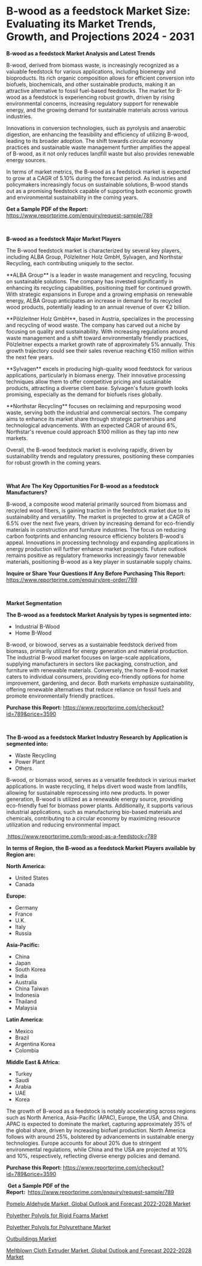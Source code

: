 <p><h1>B-wood as a feedstock Market Size: Evaluating its Market Trends, Growth, and Projections 2024 - 2031</h1></p><p><strong>B-wood as a feedstock Market Analysis and Latest Trends</strong></p>
<p><p>B-wood, derived from biomass waste, is increasingly recognized as a valuable feedstock for various applications, including bioenergy and bioproducts. Its rich organic composition allows for efficient conversion into biofuels, biochemicals, and other sustainable products, making it an attractive alternative to fossil fuel-based feedstocks. The market for B-wood as a feedstock is experiencing robust growth, driven by rising environmental concerns, increasing regulatory support for renewable energy, and the growing demand for sustainable materials across various industries.</p><p>Innovations in conversion technologies, such as pyrolysis and anaerobic digestion, are enhancing the feasibility and efficiency of utilizing B-wood, leading to its broader adoption. The shift towards circular economy practices and sustainable waste management further amplifies the appeal of B-wood, as it not only reduces landfill waste but also provides renewable energy sources.</p><p>In terms of market metrics, the B-wood as a feedstock market is expected to grow at a CAGR of 5.10% during the forecast period. As industries and policymakers increasingly focus on sustainable solutions, B-wood stands out as a promising feedstock capable of supporting both economic growth and environmental sustainability in the coming years.</p></p>
<p><strong>Get a Sample PDF of the Report:&nbsp;</strong> <a href="https://www.reportprime.com/enquiry/request-sample/789">https://www.reportprime.com/enquiry/request-sample/789</a></p>
<p>&nbsp;</p>
<p><strong>B-wood as a feedstock Major Market Players</strong></p>
<p><p>The B-wood feedstock market is characterized by several key players, including ALBA Group, Pölzleitner Holz GmbH, Sylvagen, and Northstar Recycling, each contributing uniquely to the sector.</p><p>**ALBA Group** is a leader in waste management and recycling, focusing on sustainable solutions. The company has invested significantly in enhancing its recycling capabilities, positioning itself for continued growth. With strategic expansions in Europe and a growing emphasis on renewable energy, ALBA Group anticipates an increase in demand for its recycled wood products, potentially leading to an annual revenue of over €2 billion.</p><p>**Pölzleitner Holz GmbH**, based in Austria, specializes in the processing and recycling of wood waste. The company has carved out a niche by focusing on quality and sustainability. With increasing regulations around waste management and a shift toward environmentally friendly practices, Pölzleitner expects a market growth rate of approximately 5% annually. This growth trajectory could see their sales revenue reaching €150 million within the next few years.</p><p>**Sylvagen** excels in producing high-quality wood feedstock for various applications, particularly in biomass energy. Their innovative processing techniques allow them to offer competitive pricing and sustainable products, attracting a diverse client base. Sylvagen's future growth looks promising, especially as the demand for biofuels rises globally.</p><p>**Northstar Recycling** focuses on reclaiming and repurposing wood waste, serving both the industrial and commercial sectors. The company aims to enhance its market share through strategic partnerships and technological advancements. With an expected CAGR of around 6%, Northstar's revenue could approach $100 million as they tap into new markets.</p><p>Overall, the B-wood feedstock market is evolving rapidly, driven by sustainability trends and regulatory pressures, positioning these companies for robust growth in the coming years.</p></p>
<p>&nbsp;</p>
<p><strong>What Are The Key Opportunities For B-wood as a feedstock Manufacturers?</strong></p>
<p><p>B-wood, a composite wood material primarily sourced from biomass and recycled wood fibers, is gaining traction in the feedstock market due to its sustainability and versatility. The market is projected to grow at a CAGR of 6.5% over the next five years, driven by increasing demand for eco-friendly materials in construction and furniture industries. The focus on reducing carbon footprints and enhancing resource efficiency bolsters B-wood's appeal. Innovations in processing technology and expanding applications in energy production will further enhance market prospects. Future outlook remains positive as regulatory frameworks increasingly favor renewable materials, positioning B-wood as a key player in sustainable supply chains.</p></p>
<p><strong>Inquire or Share Your Questions If Any Before Purchasing This Report:</strong> <a href="https://www.reportprime.com/enquiry/pre-order/789">https://www.reportprime.com/enquiry/pre-order/789</a></p>
<p>&nbsp;</p>
<p><strong>Market Segmentation</strong></p>
<p><strong>The B-wood as a feedstock Market Analysis by types is segmented into:</strong></p>
<p><ul><li>Industrial B-Wood</li><li>Home B-Wood</li></ul></p>
<p><p>B-wood, or biowood, serves as a sustainable feedstock derived from biomass, primarily utilized for energy generation and material production. The industrial B-wood market focuses on large-scale applications, supplying manufacturers in sectors like packaging, construction, and furniture with renewable materials. Conversely, the home B-wood market caters to individual consumers, providing eco-friendly options for home improvement, gardening, and decor. Both markets emphasize sustainability, offering renewable alternatives that reduce reliance on fossil fuels and promote environmentally friendly practices.</p></p>
<p><strong>Purchase this Report:&nbsp;</strong><a href="https://www.reportprime.com/checkout?id=789&price=3590">https://www.reportprime.com/checkout?id=789&price=3590</a></p>
<p>&nbsp;</p>
<p><strong>The B-wood as a feedstock Market Industry Research by Application is segmented into:</strong></p>
<p><ul><li>Waste Recycling</li><li>Power Plant</li><li>Others</li></ul></p>
<p><p>B-wood, or biomass wood, serves as a versatile feedstock in various market applications. In waste recycling, it helps divert wood waste from landfills, allowing for sustainable reprocessing into new products. In power generation, B-wood is utilized as a renewable energy source, providing eco-friendly fuel for biomass power plants. Additionally, it supports various industrial applications, such as manufacturing bio-based materials and chemicals, contributing to a circular economy by maximizing resource utilization and reducing environmental impact.</p></p>
<p><a href="https://www.reportprime.com/b-wood-as-a-feedstock-r789">&nbsp;https://www.reportprime.com/b-wood-as-a-feedstock-r789</a></p>
<p><strong>In terms of Region, the B-wood as a feedstock Market Players available by Region are:</strong></p>
<p>
    <p> <strong> North America: </strong>
        <ul>
            <li>United States</li>
            <li>Canada</li>
        </ul>
        </p> 
    <p> <strong> Europe: </strong>
        <ul>
            <li>Germany</li>
            <li>France</li>
            <li>U.K.</li>
            <li>Italy</li>
            <li>Russia</li>
        </ul>
        </p> 
    <p> <strong> Asia-Pacific: </strong>
        <ul>
            <li>China</li>
            <li>Japan</li>
            <li>South Korea</li>
            <li>India</li>
            <li>Australia</li>
            <li>China Taiwan</li>
            <li>Indonesia</li>
            <li>Thailand</li>
            <li>Malaysia</li>
        </ul>
        </p> 
    <p> <strong> Latin America: </strong>
        <ul>
            <li>Mexico</li>
            <li>Brazil</li>
            <li>Argentina Korea</li>
            <li>Colombia</li>
        </ul>
        </p> 
    <p> <strong> Middle East & Africa: </strong>
        <ul>
            <li>Turkey</li>
            <li>Saudi</li>
            <li>Arabia</li>
            <li>UAE</li>
            <li>Korea</li>
        </ul>
    </p>
    </p>
<p><p>The growth of B-wood as a feedstock is notably accelerating across regions such as North America, Asia-Pacific (APAC), Europe, the USA, and China. APAC is expected to dominate the market, capturing approximately 35% of the global share, driven by increasing biofuel production. North America follows with around 25%, bolstered by advancements in sustainable energy technologies. Europe accounts for about 20% due to stringent environmental regulations, while China and the USA are projected at 10% and 10%, respectively, reflecting diverse energy policies and demand.</p></p>
<p><strong>Purchase this Report: </strong><a href="https://www.reportprime.com/checkout?id=789&price=3590">https://www.reportprime.com/checkout?id=789&price=3590</a></p>
<p>&nbsp;<strong>Get a Sample PDF of the Report:&nbsp;&nbsp;</strong><a href="https://www.reportprime.com/enquiry/request-sample/789">https://www.reportprime.com/enquiry/request-sample/789</a></p>
<p><strong></strong></p>
<p><p><a href="https://www.linkedin.com/pulse/global-pomelo-aldehyde-market-outlook-forecast-2022-2028-landscape-ycmgf?trackingId=8bmfp27uRbeaiVbV0Yiulw%3D%3D">Pomelo Aldehyde Market, Global Outlook and Forecast 2022-2028 Market</a></p><p><a href="https://issuu.com/reportprime-2/docs/polyether-polyols-for-rigid-foams-m_e4bd33a5487cd8">Polyether Polyols for Rigid Foams Market</a></p><p><a href="https://issuu.com/reportprime-2/docs/polyether-polyols-for-polyurethane-_e0229394b14729">Polyether Polyols for Polyurethane Market</a></p><p><a href="https://medium.com/@guadaluannon456456/outbuildings-market-2024-2031-industry-insights-and-investment-opportunities-d7ecc1ce9364">Outbuildings Market</a></p><p><a href="https://www.linkedin.com/pulse/meltblown-cloth-extruder-market-global-outlook-forecast-2022-2028-fwgmf?trackingId=KxnIYQ8NT7ml3WNxttwCeQ%3D%3D">Meltblown Cloth Extruder Market, Global Outlook and Forecast 2022-2028 Market</a></p></p>